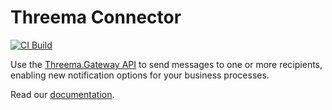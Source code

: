# Threema Connector

[![CI Build](https://github.com/axonivy-market/REPO-NAME/actions/workflows/ci.yml/badge.svg)](https://github.com/axonivy-market/threema-connector/actions/workflows/ci.yml)

Use the [Threema.Gateway API](https://threema.ch/en/gateway) to send messages to one or more recipients, enabling new notification options for your business processes.

Read our [documentation](threema-connector-product/README.md).
